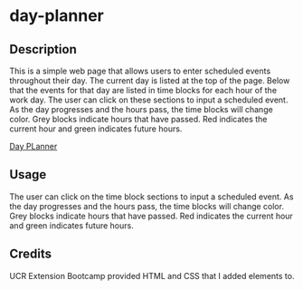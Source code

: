 # day-planner

## Description

This is a simple web page that allows users to enter scheduled events throughout their day. The current day is listed at the top of the page. Below that the events for that day are listed in time blocks for each hour of the work day. The user can click on these sections to input a scheduled event. As the day progresses and the hours pass, the time blocks will change color. Grey blocks indicate hours that have passed. Red indicates the current hour and green indicates future hours.

[Day PLanner](https://amaliawhay.github.io/day-planner/)

## Usage

The user can click on the time block sections to input a scheduled event. As the day progresses and the hours pass, the time blocks will change color. Grey blocks indicate hours that have passed. Red indicates the current hour and green indicates future hours.

## Credits

UCR Extension Bootcamp provided HTML and CSS that I added elements to.
